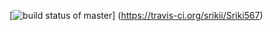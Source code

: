 [![build status of master](https://travis-ci.org/srikii/Sriki567.svg?branch=master)]
(https://travis-ci.org/srikii/Sriki567)
